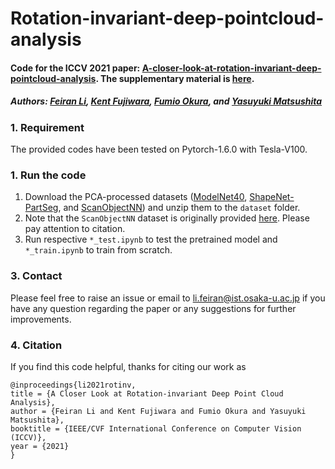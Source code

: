 # Rotation-invariant-deep-pointcloud-analysis


#### Code for the ICCV 2021 paper: [A-closer-look-at-rotation-invariant-deep-pointcloud-analysis](https://drive.google.com/file/d/1kLYvQEF7pBpl6goOxDjkLUUpieWvZy53/view?usp=sharing). The supplementary material is [here](https://drive.google.com/file/d/1P5C4lwtncFiBBaleHqUMEKYAaypUaX2a/view?usp=sharing).

##### Authors: [Feiran Li](https://sites.google.com/view/feiranlihomepage/home), [Kent Fujiwara](https://kfworks.com/), [Fumio Okura](http://cvl.ist.osaka-u.ac.jp/user/okura/), and [Yasuyuki Matsushita](http://cvl.ist.osaka-u.ac.jp/en/member/matsushita/)



### 1. Requirement
The provided codes have been tested on Pytorch-1.6.0 with Tesla-V100.


### 1. Run the code
1. Download the PCA-processed datasets ([ModelNet40](https://drive.google.com/file/d/1RVG83T3g8bXbG_mYK_UiCJkJTbdehhkf/view?usp=sharing), [ShapeNet-PartSeg](https://drive.google.com/file/d/1jUFIMoqPp1UuO8Eb1T1khGdMoxfdBm-H/view?usp=sharing), and [ScanObjectNN](https://drive.google.com/file/d/1278dJdE5-gaRxjtMWDIF7i-bF2_E1sPh/view?usp=sharing)) and unzip them to the `dataset` folder. 
2. Note that the `ScanObjectNN` dataset is originally provided [here](mt3.research.microsoft.com/ICCV2021/Submission/Index). Please pay attention to citation.
3. Run respective `*_test.ipynb` to test the pretrained model and `*_train.ipynb` to train from scratch.




### 3. Contact
Please feel free to raise an issue or email to [li.feiran@ist.osaka-u.ac.jp](li.feiran@ist.osaka-u.ac.jp) if you have any question regarding the paper or any suggestions for further improvements. 


### 4. Citation
If you find this code helpful, thanks for citing our work as
```
@inproceedings{li2021rotinv,
title = {A Closer Look at Rotation-invariant Deep Point Cloud Analysis},
author = {Feiran Li and Kent Fujiwara and Fumio Okura and Yasuyuki Matsushita},
booktitle = {IEEE/CVF International Conference on Computer Vision (ICCV)},
year = {2021}
}
